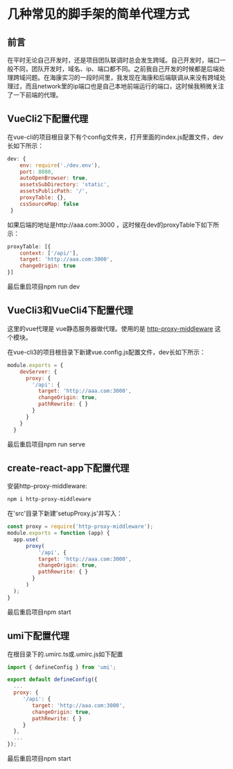 # 几种常见的脚手架的简单代理方式

## 前言

在平时无论自己开发时，还是项目团队联调时总会发生跨域。自己开发时，端口一般不同，团队开发时，域名、ip、端口都不同。之前我自己开发的时候都是后端处理跨域问题。在海康实习的一段时间里，我发现在海康和后端联调从来没有跨域处理过，而且network里的ip端口也是自己本地前端运行的端口，这时候我稍微关注了一下前端的代理。

## VueCli2下配置代理

在vue-cli的项目根目录下有个config文件夹，打开里面的index.js配置文件，dev长如下所示：

```javascript
dev: {
    env: require('./dev.env'),
    port: 8080,
    autoOpenBrowser: true,
    assetsSubDirectory: 'static',
    assetsPublicPath: '/',
    proxyTable: {},   
    cssSourceMap: false
 }
```

如果后端的地址是http://aaa.com:3000 ，这时候在dev的proxyTable下如下所示：

```javascript
proxyTable: [{
	context: ['/api/'],
	target: 'http://aaa.com:3000',
	changeOrigin: true
}]
```

最后重启项目npm run dev

## VueCli3和VueCli4下配置代理

这里的vue代理是 vue静态服务器做代理。使用的是 [http-proxy-middleware](https://github.com/chimurai/http-proxy-middleware) 这个模块。

在vue-cli3的项目根目录下新建vue.config.js配置文件，dev长如下所示：

```javascript
module.exports = {
    devServer: {
      proxy: {
        '/api': {
          target: 'http://aaa.com:3000',
          changeOrigin: true,
          pathRewrite: { }
        }
      }
    }
  }
```

最后重启项目npm run serve

## create-react-app下配置代理

安装http-proxy-middleware:

```bash
npm i http-proxy-middleware
```

在'src'目录下新建'setupProxy.js'并写入：

```javascript
const proxy = require('http-proxy-middleware');
module.exports = function (app) {
  app.use(
      proxy(
          '/api', {
          target: 'http://aaa.com:3000',
          changeOrigin: true,
          pathRewrite: { }
        }
      )
  );
}
```

最后重启项目npm start

## umi下配置代理

在根目录下的.umirc.ts或.umirc.js如下配置

```javascript
import { defineConfig } from 'umi';

export default defineConfig({
  ...
  proxy: {
     '/api': {
        target: 'http://aaa.com:3000',
        changeOrigin: true,
        pathRewrite: { }
     }
  },
  ...
});

```

最后重启项目npm start